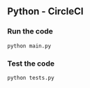 ## Python - CircleCI

### Run the code
```
python main.py

```

### Test the code
```
python tests.py
```
